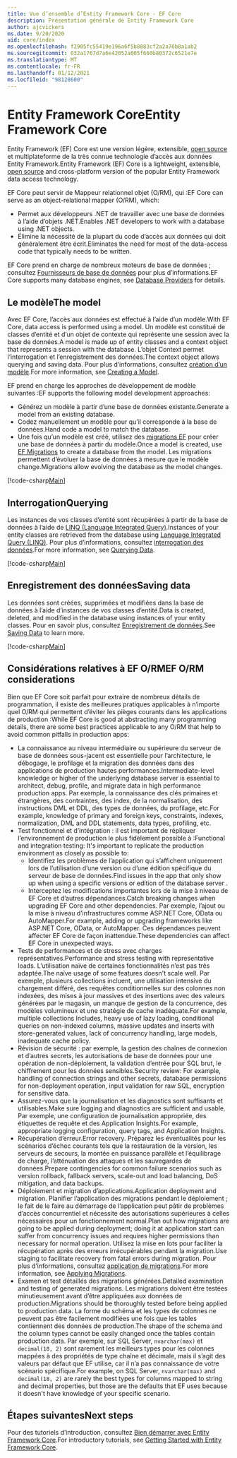 ```yaml
---
title: Vue d’ensemble d’Entity Framework Core - EF Core
description: Présentation générale de Entity Framework Core
author: ajcvickers
ms.date: 9/20/2020
uid: core/index
ms.openlocfilehash: f2905fc55419e196a6f5b8883cf2a2a76b8a1ab2
ms.sourcegitcommit: 032a1767d7a6e42052a005f660b80372c6521e7e
ms.translationtype: MT
ms.contentlocale: fr-FR
ms.lasthandoff: 01/12/2021
ms.locfileid: "98128600"
---
```

# <a name="entity-framework-core"></a><span data-ttu-id="a2d04-103">Entity Framework Core</span><span class="sxs-lookup"><span data-stu-id="a2d04-103">Entity Framework Core</span></span>

<span data-ttu-id="a2d04-104">Entity Framework (EF) Core est une version légère, extensible, [open source](https://github.com/dotnet/efcore) et multiplateforme de la très connue technologie d’accès aux données Entity Framework.</span><span class="sxs-lookup"><span data-stu-id="a2d04-104">Entity Framework (EF) Core is a lightweight, extensible, [open source](https://github.com/dotnet/efcore) and cross-platform version of the popular Entity Framework data access technology.</span></span>

<span data-ttu-id="a2d04-105">EF Core peut servir de Mappeur relationnel objet (O/RM), qui :</span><span class="sxs-lookup"><span data-stu-id="a2d04-105">EF Core can serve as an object-relational mapper (O/RM), which:</span></span>

* <span data-ttu-id="a2d04-106">Permet aux développeurs .NET de travailler avec une base de données à l’aide d’objets .NET.</span><span class="sxs-lookup"><span data-stu-id="a2d04-106">Enables .NET developers to work with a database using .NET objects.</span></span>
* <span data-ttu-id="a2d04-107">Élimine la nécessité de la plupart du code d’accès aux données qui doit généralement être écrit.</span><span class="sxs-lookup"><span data-stu-id="a2d04-107">Eliminates the need for most of the data-access code that typically needs to be written.</span></span>

<span data-ttu-id="a2d04-108">EF Core prend en charge de nombreux moteurs de base de données ; consultez [Fournisseurs de base de données](xref:core/providers/index) pour plus d’informations.</span><span class="sxs-lookup"><span data-stu-id="a2d04-108">EF Core supports many database engines, see [Database Providers](xref:core/providers/index) for details.</span></span>

## <a name="the-model"></a><span data-ttu-id="a2d04-109">Le modèle</span><span class="sxs-lookup"><span data-stu-id="a2d04-109">The model</span></span>

<span data-ttu-id="a2d04-110">Avec EF Core, l’accès aux données est effectué à l’aide d’un modèle.</span><span class="sxs-lookup"><span data-stu-id="a2d04-110">With EF Core, data access is performed using a model.</span></span> <span data-ttu-id="a2d04-111">Un modèle est constitué de classes d’entité et d’un objet de contexte qui représente une session avec la base de données.</span><span class="sxs-lookup"><span data-stu-id="a2d04-111">A model is made up of entity classes and a context object that represents a session with the database.</span></span> <span data-ttu-id="a2d04-112">L’objet Context permet l’interrogation et l’enregistrement des données.</span><span class="sxs-lookup"><span data-stu-id="a2d04-112">The context object allows querying and saving data.</span></span> <span data-ttu-id="a2d04-113">Pour plus d’informations, consultez [création d’un modèle](xref:core/modeling/index).</span><span class="sxs-lookup"><span data-stu-id="a2d04-113">For more information, see [Creating a Model](xref:core/modeling/index).</span></span>

<span data-ttu-id="a2d04-114">EF prend en charge les approches de développement de modèle suivantes :</span><span class="sxs-lookup"><span data-stu-id="a2d04-114">EF supports the following model development approaches:</span></span>

* <span data-ttu-id="a2d04-115">Générez un modèle à partir d’une base de données existante.</span><span class="sxs-lookup"><span data-stu-id="a2d04-115">Generate a model from an existing database.</span></span>
* <span data-ttu-id="a2d04-116">Codez manuellement un modèle pour qu’il corresponde à la base de données.</span><span class="sxs-lookup"><span data-stu-id="a2d04-116">Hand code a model to match the database.</span></span>
* <span data-ttu-id="a2d04-117">Une fois qu’un modèle est créé, utilisez des [migrations EF](xref:core/managing-schemas/migrations/index) pour créer une base de données à partir du modèle.</span><span class="sxs-lookup"><span data-stu-id="a2d04-117">Once a model is created, use [EF Migrations](xref:core/managing-schemas/migrations/index) to create a database from the model.</span></span> <span data-ttu-id="a2d04-118">Les migrations permettent d’évoluer la base de données à mesure que le modèle change.</span><span class="sxs-lookup"><span data-stu-id="a2d04-118">Migrations allow evolving the database as the model changes.</span></span>

[!code-csharp[Main](../../samples/core/Intro/Model.cs)]

## <a name="querying"></a><span data-ttu-id="a2d04-119">Interrogation</span><span class="sxs-lookup"><span data-stu-id="a2d04-119">Querying</span></span>

<span data-ttu-id="a2d04-120">Les instances de vos classes d’entité sont récupérées à partir de la base de données à l’aide de [LINQ (Language Integrated Query)](/dotnet/csharp/programming-guide/concepts/linq/).</span><span class="sxs-lookup"><span data-stu-id="a2d04-120">Instances of your entity classes are retrieved from the database using [Language Integrated Query (LINQ)](/dotnet/csharp/programming-guide/concepts/linq/).</span></span> <span data-ttu-id="a2d04-121">Pour plus d’informations, consultez [interrogation des données](xref:core/querying/index).</span><span class="sxs-lookup"><span data-stu-id="a2d04-121">For more information, see [Querying Data](xref:core/querying/index).</span></span>

[!code-csharp[Main](../../samples/core/Intro/Program.cs#Querying)]

## <a name="saving-data"></a><span data-ttu-id="a2d04-122">Enregistrement des données</span><span class="sxs-lookup"><span data-stu-id="a2d04-122">Saving data</span></span>

<span data-ttu-id="a2d04-123">Les données sont créées, supprimées et modifiées dans la base de données à l’aide d’instances de vos classes d’entité.</span><span class="sxs-lookup"><span data-stu-id="a2d04-123">Data is created, deleted, and modified in the database using instances of your entity classes.</span></span> <span data-ttu-id="a2d04-124">Pour en savoir plus, consultez [Enregistrement de données](xref:core/saving/index).</span><span class="sxs-lookup"><span data-stu-id="a2d04-124">See [Saving Data](xref:core/saving/index) to learn more.</span></span>

[!code-csharp[Main](../../samples/core/Intro/Program.cs#SavingData)]

## <a name="ef-orm-considerations"></a><span data-ttu-id="a2d04-125">Considérations relatives à EF O/RM</span><span class="sxs-lookup"><span data-stu-id="a2d04-125">EF O/RM considerations</span></span>

<span data-ttu-id="a2d04-126">Bien que EF Core soit parfait pour extraire de nombreux détails de programmation, il existe des meilleures pratiques applicables à n’importe quel O/RM qui permettent d’éviter les pièges courants dans les applications de production :</span><span class="sxs-lookup"><span data-stu-id="a2d04-126">While EF Core is good at abstracting many programming details, there are some best practices applicable to any O/RM that help to avoid common pitfalls in production apps:</span></span>

* <span data-ttu-id="a2d04-127">La connaissance au niveau intermédiaire ou supérieure du serveur de base de données sous-jacent est essentielle pour l’architecture, le débogage, le profilage et la migration des données dans des applications de production hautes performances.</span><span class="sxs-lookup"><span data-stu-id="a2d04-127">Intermediate-level knowledge or higher of the underlying database server is essential to architect, debug, profile, and migrate data in high performance production apps.</span></span> <span data-ttu-id="a2d04-128">Par exemple, la connaissance des clés primaires et étrangères, des contraintes, des index, de la normalisation, des instructions DML et DDL, des types de données, du profilage, etc.</span><span class="sxs-lookup"><span data-stu-id="a2d04-128">For example, knowledge of primary and foreign keys, constraints, indexes, normalization, DML and DDL statements, data types, profiling, etc.</span></span>
* <span data-ttu-id="a2d04-129">Test fonctionnel et d’intégration : il est important de répliquer l’environnement de production le plus fidèlement possible à :</span><span class="sxs-lookup"><span data-stu-id="a2d04-129">Functional and integration testing:  It's important to replicate the production environment as closely as possible to:</span></span>
  * <span data-ttu-id="a2d04-130">Identifiez les problèmes de l’application qui s’affichent uniquement lors de l’utilisation d’une version ou d’une édition spécifique du serveur de base de données.</span><span class="sxs-lookup"><span data-stu-id="a2d04-130">Find issues in the app that only show up when using a specific versions or edition of the database server .</span></span>
  * <span data-ttu-id="a2d04-131">Interceptez les modifications importantes lors de la mise à niveau de EF Core et d’autres dépendances.</span><span class="sxs-lookup"><span data-stu-id="a2d04-131">Catch breaking changes when upgrading EF Core and other dependencies.</span></span> <span data-ttu-id="a2d04-132">Par exemple, l’ajout ou la mise à niveau d’infrastructures comme ASP.NET Core, OData ou AutoMapper.</span><span class="sxs-lookup"><span data-stu-id="a2d04-132">For example, adding or upgrading frameworks like ASP.NET Core, OData, or AutoMapper.</span></span> <span data-ttu-id="a2d04-133">Ces dépendances peuvent affecter EF Core de façon inattendue.</span><span class="sxs-lookup"><span data-stu-id="a2d04-133">These dependencies can affect EF Core in unexpected ways.</span></span>
* <span data-ttu-id="a2d04-134">Tests de performances et de stress avec charges représentatives.</span><span class="sxs-lookup"><span data-stu-id="a2d04-134">Performance and stress testing with representative loads.</span></span> <span data-ttu-id="a2d04-135">L’utilisation naïve de certaines fonctionnalités n’est pas très adaptée.</span><span class="sxs-lookup"><span data-stu-id="a2d04-135">The naïve usage of some features doesn't scale well.</span></span> <span data-ttu-id="a2d04-136">Par exemple, plusieurs collections incluent, une utilisation intensive du chargement différé, des requêtes conditionnelles sur des colonnes non indexées, des mises à jour massives et des insertions avec des valeurs générées par le magasin, un manque de gestion de la concurrence, des modèles volumineux et une stratégie de cache inadéquate.</span><span class="sxs-lookup"><span data-stu-id="a2d04-136">For example, multiple collections Includes, heavy use of lazy loading, conditional queries on non-indexed columns, massive updates and inserts with store-generated values, lack of concurrency handling, large models, inadequate cache policy.</span></span>
* <span data-ttu-id="a2d04-137">Révision de sécurité : par exemple, la gestion des chaînes de connexion et d’autres secrets, les autorisations de base de données pour une opération de non-déploiement, la validation d’entrée pour SQL brut, le chiffrement pour les données sensibles.</span><span class="sxs-lookup"><span data-stu-id="a2d04-137">Security review: For example, handling of connection strings and other secrets, database permissions for non-deployment operation, input validation for raw SQL, encryption for sensitive data.</span></span>
* <span data-ttu-id="a2d04-138">Assurez-vous que la journalisation et les diagnostics sont suffisants et utilisables.</span><span class="sxs-lookup"><span data-stu-id="a2d04-138">Make sure logging and diagnostics are sufficient and usable.</span></span> <span data-ttu-id="a2d04-139">Par exemple, une configuration de journalisation appropriée, des étiquettes de requête et des Application Insights.</span><span class="sxs-lookup"><span data-stu-id="a2d04-139">For example, appropriate logging configuration, query tags, and Application Insights.</span></span>
* <span data-ttu-id="a2d04-140">Récupération d’erreur.</span><span class="sxs-lookup"><span data-stu-id="a2d04-140">Error recovery.</span></span> <span data-ttu-id="a2d04-141">Préparez les éventualités pour les scénarios d’échec courants tels que la restauration de la version, les serveurs de secours, la montée en puissance parallèle et l’équilibrage de charge, l’atténuation des attaques et les sauvegardes de données.</span><span class="sxs-lookup"><span data-stu-id="a2d04-141">Prepare contingencies for common failure scenarios such as version rollback, fallback servers, scale-out and load balancing, DoS mitigation, and data backups.</span></span>
* <span data-ttu-id="a2d04-142">Déploiement et migration d’applications.</span><span class="sxs-lookup"><span data-stu-id="a2d04-142">Application deployment and migration.</span></span> <span data-ttu-id="a2d04-143">Planifier l’application des migrations pendant le déploiement ; le fait de le faire au démarrage de l’application peut pâtir de problèmes d’accès concurrentiel et nécessite des autorisations supérieures à celles nécessaires pour un fonctionnement normal.</span><span class="sxs-lookup"><span data-stu-id="a2d04-143">Plan out how migrations are going to be applied during deployment; doing it at application start can suffer from concurrency issues and requires higher permissions than necessary for normal operation.</span></span> <span data-ttu-id="a2d04-144">Utilisez la mise en lots pour faciliter la récupération après des erreurs irrécupérables pendant la migration.</span><span class="sxs-lookup"><span data-stu-id="a2d04-144">Use staging to facilitate recovery from fatal errors during migration.</span></span> <span data-ttu-id="a2d04-145">Pour plus d’informations, consultez [application de migrations](xref:core/managing-schemas/migrations/applying).</span><span class="sxs-lookup"><span data-stu-id="a2d04-145">For more information, see [Applying Migrations](xref:core/managing-schemas/migrations/applying).</span></span>
* <span data-ttu-id="a2d04-146">Examen et test détaillés des migrations générées.</span><span class="sxs-lookup"><span data-stu-id="a2d04-146">Detailed examination and testing of generated migrations.</span></span> <span data-ttu-id="a2d04-147">Les migrations doivent être testées minutieusement avant d’être appliquées aux données de production.</span><span class="sxs-lookup"><span data-stu-id="a2d04-147">Migrations should be thoroughly tested before being applied to production data.</span></span> <span data-ttu-id="a2d04-148">La forme du schéma et les types de colonnes ne peuvent pas être facilement modifiées une fois que les tables contiennent des données de production.</span><span class="sxs-lookup"><span data-stu-id="a2d04-148">The shape of the schema and the column types cannot be easily changed once the tables contain production data.</span></span> <span data-ttu-id="a2d04-149">Par exemple, sur SQL Server, `nvarchar(max)` et `decimal(18, 2)` sont rarement les meilleurs types pour les colonnes mappées à des propriétés de type chaîne et décimale, mais il s’agit des valeurs par défaut que EF utilise, car il n’a pas connaissance de votre scénario spécifique.</span><span class="sxs-lookup"><span data-stu-id="a2d04-149">For example, on SQL Server, `nvarchar(max)` and `decimal(18, 2)` are rarely the best types for columns mapped to string and decimal properties, but those are the defaults that EF uses because it doesn't have knowledge of your specific scenario.</span></span>

## <a name="next-steps"></a><span data-ttu-id="a2d04-150">Étapes suivantes</span><span class="sxs-lookup"><span data-stu-id="a2d04-150">Next steps</span></span>

<span data-ttu-id="a2d04-151">Pour des tutoriels d’introduction, consultez [Bien démarrer avec Entity Framework Core](xref:core/get-started/overview/first-app).</span><span class="sxs-lookup"><span data-stu-id="a2d04-151">For introductory tutorials, see [Getting Started with Entity Framework Core](xref:core/get-started/overview/first-app).</span></span>
